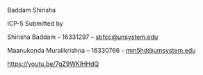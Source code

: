 Baddam Shirisha

ICP-5 Submitted by

Shirisha Baddam – 16331297 – sbfcc@unsystem.edu
            
Maanukonda Muralikrishna – 16330766 - mm5hd@umsystem.edu

https://youtu.be/7gZ9WKlHHdQ

